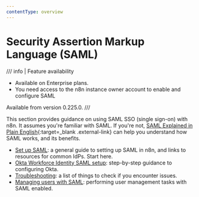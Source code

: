 ```yaml
---
contentType: overview
---
```


# Security Assertion Markup Language (SAML)

/// info | Feature availability
* Available on Enterprise plans.
* You need access to the n8n instance owner account to enable and configure SAML

Available from version 0.225.0.
///	


This section provides guidance on using SAML SSO (single sign-on) with n8n. It assumes you're familiar with SAML. If you're not, [SAML Explained in Plain English](https://www.onelogin.com/learn/saml){:target=_blank .external-link} can help you understand how SAML works, and its benefits.

* [Set up SAML](/user-management/saml/setup/): a general guide to setting up SAML in n8n, and links to resources for common IdPs. Start here.
* [Okta Workforce Identity SAML setup](/user-management/saml/okta/): step-by-step guidance to configuring Okta.
* [Troubleshooting](/user-management/saml/troubleshooting/): a list of things to check if you encounter issues.
* [Managing users with SAML](/user-management/saml/managing/): performing user management tasks with SAML enabled.
